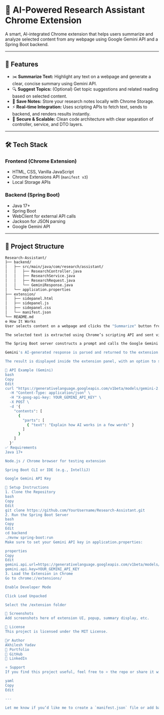 # 🧠 AI-Powered Research Assistant Chrome Extension

A smart, AI-integrated Chrome extension that helps users summarize and analyze selected content from any webpage using Google Gemini API and a Spring Boot backend.

---

## 🚀 Features

- ✂️ **Summarize Text:** Highlight any text on a webpage and generate a clear, concise summary using Gemini API.
- 🔍 **Suggest Topics:** (Optional) Get topic suggestions and related reading based on selected content.
- 📝 **Save Notes:** Store your research notes locally with Chrome Storage.
- ⚡ **Real-time Integration:** Uses scripting APIs to fetch text, sends to backend, and renders results instantly.
- 🔐 **Secure & Scalable:** Clean code architecture with clear separation of controller, service, and DTO layers.

---

## 🛠️ Tech Stack

### Frontend (Chrome Extension)
- HTML, CSS, Vanilla JavaScript
- Chrome Extensions API (`manifest v3`)
- Local Storage APIs

### Backend (Spring Boot)
- Java 17+
- Spring Boot
- WebClient for external API calls
- Jackson for JSON parsing
- Google Gemini API

---

## 📁 Project Structure

```bash
Research-Assistant/
├── backend/
│   ├── src/main/java/com/research/assistant/
│   │   ├── ResearchController.java
│   │   ├── ResearchService.java
│   │   ├── ResearchRequest.java
│   │   └── GeminiResponse.java
│   └── application.properties
├── extension/
│   ├── sidepanel.html
│   ├── sidepanel.js
│   ├── sidepanel.css
│   └── manifest.json
└── README.md
⚙️ How It Works
User selects content on a webpage and clicks the "Summarize" button from the extension popup.

The selected text is extracted using Chrome’s scripting API and sent via a POST request to the backend API.

The Spring Boot server constructs a prompt and calls the Google Gemini API.

Gemini's AI-generated response is parsed and returned to the extension UI.

The result is displayed inside the extension panel, with an option to save notes.

🧪 API Example (Gemini)
bash
Copy
Edit
curl "https://generativelanguage.googleapis.com/v1beta/models/gemini-2.0-flash:generateContent" \
  -H "Content-Type: application/json" \
  -H "X-goog-api-key: YOUR_GEMINI_API_KEY" \
  -X POST \
  -d '{
    "contents": [
      {
        "parts": [
          { "text": "Explain how AI works in a few words" }
        ]
      }
    ]
  }'
✅ Requirements
Java 17+

Node.js / Chrome browser for testing extension

Spring Boot CLI or IDE (e.g., IntelliJ)

Google Gemini API Key

🧩 Setup Instructions
1. Clone the Repository
bash
Copy
Edit
git clone https://github.com/YourUsername/Research-Assistant.git
2. Run the Spring Boot Server
bash
Copy
Edit
cd backend
./mvnw spring-boot:run
Make sure to set your Gemini API key in application.properties:

properties
Copy
Edit
gemini.api.url=https://generativelanguage.googleapis.com/v1beta/models/gemini-2.0-flash:generateContent?key=
gemini.api.key=YOUR_GEMINI_API_KEY
3. Load the Extension in Chrome
Go to chrome://extensions/

Enable Developer Mode

Click Load Unpacked

Select the /extension folder

📸 Screenshots
Add screenshots here of extension UI, popup, summary display, etc.

📄 License
This project is licensed under the MIT License.

🙋‍♂️ Author
Akhilesh Yadav
🔗 Portfolio
🐙 GitHub
💼 LinkedIn

⭐️ Support
If you find this project useful, feel free to ⭐ the repo or share it with others!

yaml
Copy
Edit

---

Let me know if you’d like me to create a `manifest.json` file or add badge support
